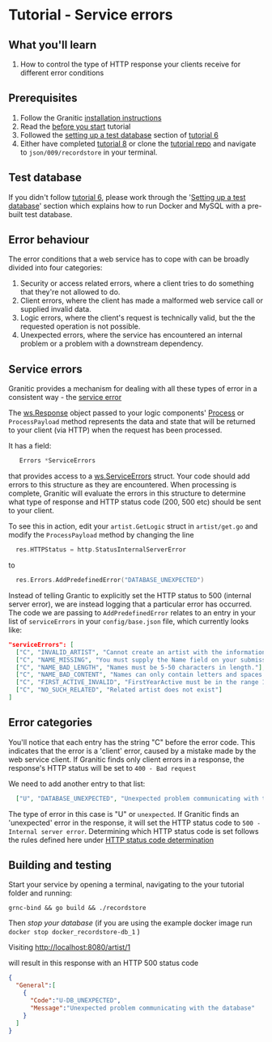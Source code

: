 # Tutorial - Service errors 

## What you'll learn

1. How to control the type of HTTP response your clients receive for different error conditions

## Prerequisites

 1. Follow the Granitic [installation instructions](https://github.com/graniticio/granitic/v2/doc/installation.md)
 1. Read the [before you start](000-before-you-start.md) tutorial
 1. Followed the [setting up a test database](006-database-read.md) section of [tutorial 6](006-database-read.md)
 1. Either have completed [tutorial 8](008-shared-validation.md)  or clone the
[tutorial repo](https://github.com/graniticio/tutorial) and navigate to `json/009/recordstore` in your terminal.
</pre>


## Test database

If you didn't follow [tutorial 6](006-database-read.md), please work through the '[Setting up a test database](006-database-read.md)'
section which explains how to run Docker and MySQL with a pre-built test database.

## Error behaviour

The error conditions that a web service has to cope with can be broadly divided into four categories:

1. Security or access related errors, where a client tries to do something that they're not allowed to do.
1. Client errors, where the client has made a malformed web service call or supplied invalid data.
1. Logic errors, where the client's request is technically valid, but the the requested operation is not possible.
1. Unexpected errors, where the service has encountered an internal problem or a problem with a downstream dependency.

## Service errors

Granitic provides a mechanism for dealing with all these types of error in a consistent way - the 
[service error](https://godoc.org/github.com/graniticio/granitic/ws)

The [ws.Response](https://godoc.org/github.com/graniticio/granitic/ws#Response) object passed to your logic components' 
[Process](https://godoc.org/github.com/graniticio/granitic/ws/handler#WsRequestProcessor) or `ProcessPayload` 
method represents the data and state that will be returned to your client (via HTTP) when the request has been processed. 

It has a field:

```go
   Errors *ServiceErrors
```

that provides access to a [ws.ServiceErrors](https://godoc.org/github.com/graniticio/granitic/ws#ServiceErrors) struct. 
Your code should add errors to this structure as they are encountered. When processing is complete, Granitic will 
evaluate the errors in this structure to determine what type of response and HTTP status code (200, 500 etc) should be sent to your client. 

To see this in action, edit your `artist.GetLogic` struct in `artist/get.go`
and modify the `ProcessPayload` method by changing the line

```go
  res.HTTPStatus = http.StatusInternalServerError
```

to

```go
  res.Errors.AddPredefinedError("DATABASE_UNEXPECTED")
```

Instead of telling Grantic to explicitly set the HTTP status to 500 (internal server error), we are instead logging that 
a particular error has occurred. The code we are passing to `AddPredefinedError` relates to an entry in your list of 
`serviceErrors` in your `config/base.json` file, which currently looks like:

```json
"serviceErrors": [
  ["C", "INVALID_ARTIST", "Cannot create an artist with the information provided."],
  ["C", "NAME_MISSING", "You must supply the Name field on your submission."],
  ["C", "NAME_BAD_LENGTH", "Names must be 5-50 characters in length."],
  ["C", "NAME_BAD_CONTENT", "Names can only contain letters and spaces."],
  ["C", "FIRST_ACTIVE_INVALID", "FirstYearActive must be in the range 1700-2100"],
  ["C", "NO_SUCH_RELATED", "Related artist does not exist"]
]
```

## Error categories

You'll notice that each entry has the string "C" before the error code. This indicates that the error is a 'client' error, 
caused by a mistake made by the web service client. If Granitic finds only client errors in a response, 
the response's HTTP status will be set to `400 - Bad request`

We need to add another entry to that list:

```json
  ["U", "DATABASE_UNEXPECTED", "Unexpected problem communicating with the database"]
```

The type of error in this case is "U" or `unexpected`. If Granitic finds an 'unexpected' error in the response, it will set the HTTP status
code to `500 - Internal server error`. Determining which HTTP status code is set follows the rules defined here under [HTTP status code determination](https://godoc.org/github.com/graniticio/granitic/ws)

## Building and testing

Start your service by opening a terminal, navigating to the your tutorial folder and running:

```
grnc-bind && go build && ./recordstore
```

Then _stop your database_ (if you are using the example docker image run `docker stop docker_recordstore-db_1` )

Visiting [http://localhost:8080/artist/1](http://localhost:8080/artist/1)

will result in this response with an HTTP 500 status code


```json
{  
  "General":[  
    {  
      "Code":"U-DB_UNEXPECTED",
      "Message":"Unexpected problem communicating with the database"
    }
  ]
}
```




 

